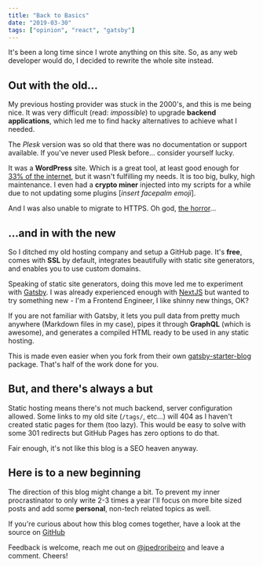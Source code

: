 ```yaml
---
title: "Back to Basics"
date: "2019-03-30"
tags: ["opinion", "react", "gatsby"]
---
```


It's been a long time since I wrote anything on this site. So, as any web developer would do, I decided to rewrite the whole site instead.

## Out with the old...

My previous hosting provider was stuck in the 2000's, and this is me being nice. It was very difficult (read: _impossible_) to upgrade **backend applications**, which led me to find hacky alternatives to achieve what I needed.

The _Plesk_ version was so old that there was no documentation or support available. If you've never used Plesk before... consider yourself lucky.

It was a **WordPress** site. Which is a great tool, at least good enough for [33% of the internet](https://w3techs.com/technologies/overview/content_management/all), but it wasn't fulfilling my needs. It is too big, bulky, high maintenance. I even had a **crypto miner** injected into my scripts for a while due to not updating some plugins [_insert facepalm emoji_].

And I was also unable to migrate to HTTPS. Oh god, [the horror](https://www.youtube.com/watch?v=VKcAYMb5uk4)...

## ...and in with the new

So I ditched my old hosting company and setup a GitHub page. It's **free**, comes with **SSL** by default, integrates beautifully with static site generators, and enables you to use custom domains.

Speaking of static site generators, doing this move led me to experiment with [Gatsby](https://www.gatsbyjs.org/). I was already experienced enough with [NextJS](https://github.com/zeit/next.js/) but wanted to try something new - I'm a Frontend Engineer, I like shinny new things, OK?

If you are not familiar with Gatsby, it lets you pull data from pretty much anywhere (Markdown files in my case), pipes it through **GraphQL** (which is awesome), and generates a compiled HTML ready to be used in any static hosting.

This is made even easier when you fork from their own [gatsby-starter-blog](https://github.com/gatsbyjs/gatsby-starter-blog) package. That's half of the work done for you.

## But, and there's always a but

Static hosting means there's not much backend, server configuration allowed. Some links to my old site (`/tags/`, etc...) will 404 as I haven't created static pages for them (too lazy). This would be easy to solve with some 301 redirects but GitHub Pages has zero options to do that.

Fair enough, it's not like this blog is a SEO heaven anyway.

## Here is to a new beginning

The direction of this blog might change a bit. To prevent my inner procrastinator to only write 2-3 times a year I'll focus on more bite sized posts and add some **personal**, non-tech related topics as well.

If you're curious about how this blog comes together, have a look at the source on [GitHub](https://github.com/jpedroribeiro/jpedroribeiro.com)

Feedback is welcome, reach me out on [@jpedroribeiro](https://twitter.com/jpedroribeiro) and leave a comment. Cheers!

